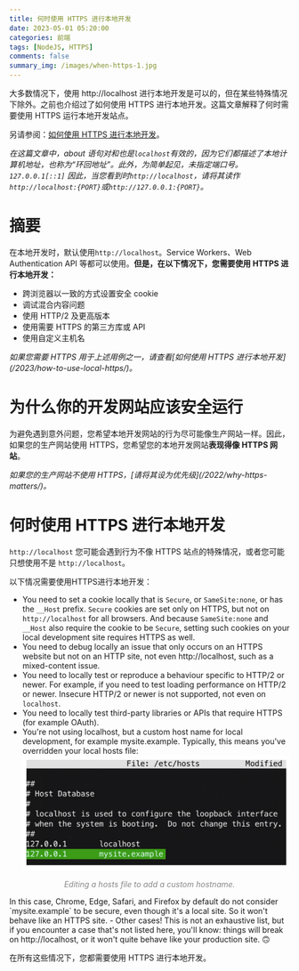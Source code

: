 ```yaml
---
title: 何时使用 HTTPS 进行本地开发
date: 2023-05-01 05:20:00
categories: 前端
tags: [NodeJS, HTTPS]
comments: false
summary_img: /images/when-https-1.jpg
---
```


大多数情况下，使用 http://localhost 进行本地开发是可以的，但在某些特殊情况下除外。之前也介绍过了如何使用 HTTPS 进行本地开发。这篇文章解释了何时需要使用 HTTPS 运行本地开发站点。

<!-- more -->

另请参阅：[如何使用 HTTPS 进行本地开发](/2023/how-to-use-local-https/)。

<i>在这篇文章中，about 语句对和也是`localhost`有效的，因为它们都描述了本地计算机地址，也称为“环回地址”。此外，为简单起见，未指定端口号。`127.0.0.1[::1]` 因此，当您看到时`http://localhost`，请将其读作`http://localhost:{PORT}`或`http://127.0.0.1:{PORT}`。</i>

# 摘要
在本地开发时，默认使用`http://localhost`。Service Workers、Web Authentication API 等都可以使用。**但是，在以下情况下，您需要使用 HTTPS 进行本地开发：**

- 跨浏览器以一致的方式设置安全 cookie
- 调试混合内容问题
- 使用 HTTP/2 及更高版本
- 使用需要 HTTPS 的第三方库或 API
- 使用自定义主机名

<p id="div-border-top-blue"><i>如果您需要 HTTPS 用于上述用例之一，请查看[如何使用 HTTPS 进行本地开发](/2023/how-to-use-local-https/)。</i></p>


# 为什么你的开发网站应该安全运行
为避免遇到意外问题，您希望本地开发网站的行为尽可能像生产网站一样。因此，如果您的生产网站使用 HTTPS，您希望您的本地开发网站**表现得像 HTTPS 网站**。


<p id="div-border-top-yellow"><i>如果您的生产网站不使用 HTTPS，[请将其设为优先级](/2022/why-https-matters/)。</i></p>

# 何时使用 HTTPS 进行本地开发
`http://localhost` 您可能会遇到行为不像 HTTPS 站点的特殊情况，或者您可能只想使用不是 `http://localhost`。

以下情况需要使用HTTPS进行本地开发：
- You need to set a cookie locally that is `Secure`, or `SameSite:none`, or has the `__Host` prefix. `Secure` cookies are set only on HTTPS, but not on `http://localhost` for all browsers. And because `SameSite:none` and `__Host` also require the cookie to be `Secure`, setting such cookies on your local development site requires HTTPS as well.
- You need to debug locally an issue that only occurs on an HTTPS website but not on an HTTP site, not even http://localhost, such as a mixed-content issue.
- You need to locally test or reproduce a behaviour specific to HTTP/2 or newer. For example, if you need to test loading performance on HTTP/2 or newer. Insecure HTTP/2 or newer is not supported, not even on `localhost`.
- You need to locally test third-party libraries or APIs that require HTTPS (for example OAuth).
- You're not using localhost, but a custom host name for local development, for example mysite.example. Typically, this means you've overridden your local hosts file:
![](/images/when-https-2.jpg)
<p style="text-align: center; font-size: 14px; color: #888; font-style: oblique;">Editing a hosts file to add a custom hostname.</p>
In this case, Chrome, Edge, Safari, and Firefox by default do not consider `mysite.example` to be secure, even though it's a local site. So it won't behave like an HTTPS site.
- Other cases! This is not an exhaustive list, but if you encounter a case that's not listed here, you'll know: things will break on http://localhost, or it won't quite behave like your production site. 🙃

在所有这些情况下，您都需要使用 HTTPS 进行本地开发。





